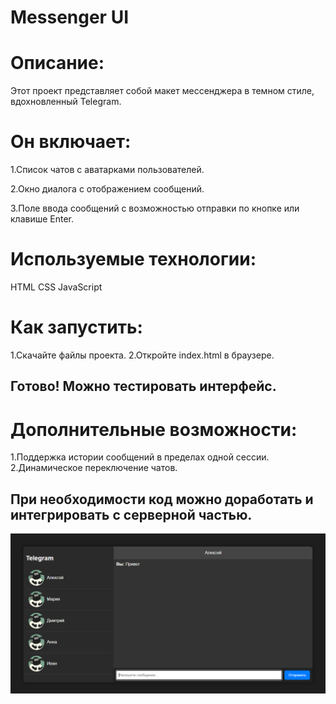# Messenger UI

# Описание:
Этот проект представляет собой макет мессенджера в темном стиле, вдохновленный Telegram. 

# Он включает:
<p>1.Список чатов с аватарками пользователей.</p>
<p>2.Окно диалога с отображением сообщений.</p>
<p>3.Поле ввода сообщений с возможностью отправки по кнопке или клавише Enter.</p>

# Используемые технологии:
HTML
CSS
JavaScript

# Как запустить:
1.Скачайте файлы проекта.
2.Откройте index.html в браузере.

## Готово! Можно тестировать интерфейс.

# Дополнительные возможности:
1.Поддержка истории сообщений в пределах одной сессии.
2.Динамическое переключение чатов.

## При необходимости код можно доработать и интегрировать с серверной частью.

<p>
  <img src="src/chat.PNG">
</p>
